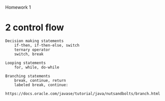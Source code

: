 Homework 1


# 2 control flow

    Decision making statements
        if-then, if-then-else, switch
        ternary operator
        switch, break

    Looping statements
        for, while, do-while

    Branching statements
        break, continue, return
        labeled break, continue:
            https://docs.oracle.com/javase/tutorial/java/nutsandbolts/branch.html



